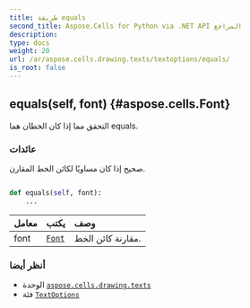 ```yaml
---
title: طريقة equals
second_title: Aspose.Cells for Python via .NET API المراجع
description:
type: docs
weight: 20
url: /ar/aspose.cells.drawing.texts/textoptions/equals/
is_root: false
---
```

##  equals(self, font) {#aspose.cells.Font}
التحقق مما إذا كان الخطان هما equals.


###  عائدات

صحيح إذا كان مساويًا لكائن الخط المقارن.


```python

def equals(self, font):
    ...
```


| معامل| يكتب| وصف|
| :- | :- | :- |
| font | [`Font`](/cells/python-net/ar/aspose.cells/font) | مقارنة كائن الخط.|



###  أنظر أيضا
* الوحدة [`aspose.cells.drawing.texts`](../../)
* فئة [`TextOptions`](/cells/python-net/ar/aspose.cells.drawing.texts/textoptions)
